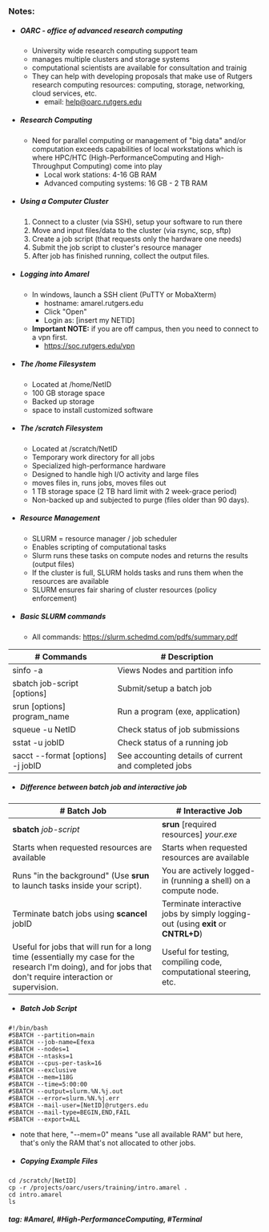 ### Notes:

- ##### OARC - office of advanced research computing
	- University wide research computing support team
	- manages multiple clusters and storage systems
	- computational scientists are available for consultation and trainig
	- They can help with developing proposals that make use of  Rutgers research computing resources: computing, storage,  networking, cloud services, etc.
		- email: help@oarc.rutgers.edu
	
- ##### Research Computing
	- Need for parallel computing or management of "big data" and/or computation exceeds capabilities of local workstations which is where HPC/HTC (High-PerformanceComputing and High-Throughput Computing) come into play
		- Local work stations: 4-16 GB RAM
		- Advanced computing systems: 16 GB - 2 TB RAM
	
- ##### Using a Computer Cluster
	1. Connect to a cluster (via SSH), setup your software to run there
	2. Move and input files/data to the cluster (via rsync, scp, sftp)
	3. Create a job script (that requests only the hardware one needs)
	4. Submit the job script to cluster's resource manager 
	5. After job has finished running, collect the output files.
	
- ##### Logging into Amarel
	- In windows, launch a SSH client (PuTTY or MobaXterm)
		- hostname: amarel.rutgers.edu
		- Click "Open"
		- Login as: [insert my NETID]
	- **Important NOTE:** if you are off campus, then you need to connect to a vpn first.
		- https://soc.rutgers.edu/vpn
	
- ##### The /home Filesystem
	- Located at /home/NetID
	- 100 GB storage space
	- Backed up storage
	- space to install customized software 
	
- ##### The /scratch Filesystem
	- Located at /scratch/NetID
	- Temporary work directory for all jobs
	- Specialized high-performance hardware
	- Designed to handle high I/O activity and large files
	- moves files in, runs jobs, moves files out
	- 1 TB storage space (2 TB hard limit with 2 week-grace period)
	- Non-backed up and subjected to purge (files older than 90 days).
	
- ##### Resource Management
	- SLURM = resource manager / job scheduler
	- Enables scripting of computational tasks
	- Slurm runs these tasks on compute nodes and returns the results (output files)
	- If the cluster is full, SLURM holds tasks and runs them when the resources are available
	- SLURM ensures fair sharing of cluster resources (policy enforcement)
	
- ##### Basic SLURM commands
	- All commands: https://slurm.schedmd.com/pdfs/summary.pdf

| # Commands                        | # Description                                        |
|-----------------------------------|------------------------------------------------------|
| sinfo -a                          | Views Nodes and partition info                       |
| sbatch job-script [options]       | Submit/setup a batch job                             |
| srun [options] program_name       | Run a program (exe, application)                     |
| squeue -u NetID                   | Check status of job submissions                      |
| sstat -u jobID                    | Check status of a running job                        |
| sacct --format [options] -j jobID | See accounting details of current and completed jobs |

- ##### Difference between ***batch job*** and ***interactive job*** 	
| # Batch Job                                                                                                                                                 | # Interactive Job                                                                |
| ----------------------------------------------------------------------------------------------------------------------------------------------------------- | -------------------------------------------------------------------------------- |
| **sbatch** *job-script*                                                                                                                                     | **srun** [required resources] *your.exe*                                         |
| Starts when requested resources are available                                                                                                               | Starts when requested resources are available                                    |
| Runs "in the background" (Use **srun** to launch tasks inside your script).                                                                                 | You are actively logged-in (running a shell) on a compute node.                  |
| Terminate batch jobs using **scancel** jobID                                                                                                                | Terminate interactive jobs by simply logging-out (using **exit** or **CNTRL+D**) |
| Useful for jobs that will run for a long time (essentially my case for the research I'm doing), and for jobs that don't require interaction or supervision. | Useful for testing, compiling code, computational steering, etc.                 |
- ##### Batch Job Script
```
#!/bin/bash
#SBATCH --partition=main  
#SBATCH --job-name=Efexa  
#SBATCH --nodes=1  
#SBATCH --ntasks=1  
#SBATCH --cpus-per-task=16  
#SBATCH --exclusive  
#SBATCH --mem=118G  
#SBATCH --time=5:00:00  
#SBATCH --output=slurm.%N.%j.out  
#SBATCH --error=slurm.%N.%j.err  
#SBATCH --mail-user=[NetID]@rutgers.edu  
#SBATCH --mail-type=BEGIN,END,FAIL  
#SBATCH --export=ALL
```
- note that here, "--mem=0" means "use all available RAM" but here, that's only the RAM that's not allocated to other jobs.

- ##### Copying Example Files
```
cd /scratch/[NetID]
cp -r /projects/oarc/users/training/intro.amarel .  
cd intro.amarel  
ls
```


##### tag: #Amarel, #High-PerformanceComputing, #Terminal 